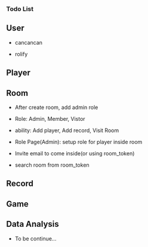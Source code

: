 ### Todo List

## User

* cancancan

* rolify

## Player

## Room

* After create room, add admin role

* Role: Admin, Member, Vistor

* ability: Add player, Add record, Visit Room

* Role Page(Admin): setup role for player inside room

* Invite email to come inside(or using room_token)

* search room from room_token

## Record


## Game


## Data Analysis

* To be continue...


